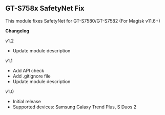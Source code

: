 ## GT-S758x SafetyNet Fix
This module fixes SafetyNet for GT-S7580/GT-S7582 (For Magisk v11.6+)

**Changelog**

v1.2
- Update module description

v1.1
- Add API check
- Add .gitignore file
- Update module description

v1.0
- Initial release
- Supported devices: Samsung Galaxy Trend Plus, S Duos 2
